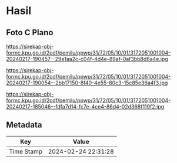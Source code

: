 # Hasil

## Foto C Plano

https://sirekap-obj-formc.kpu.go.id/2cdf/pemilu/ppwp/31/72/05/10/01/3172051001004-20240217-190457--29e1aa2c-c04f-4d4e-89af-0af3bb8d6a4e.jpg

https://sirekap-obj-formc.kpu.go.id/2cdf/pemilu/ppwp/31/72/05/10/01/3172051001004-20240217-190054--2bb17150-8f40-4e55-80c3-15c85e36a4f3.jpg

https://sirekap-obj-formc.kpu.go.id/2cdf/pemilu/ppwp/31/72/05/10/01/3172051001004-20240217-185046--fdfa7d14-fc7e-4ce4-86d4-02d368f119f2.jpg


## Metadata

| Key        | Value               |
| ---------- | ------------------- |
| Time Stamp | 2024-02-24 22:31:28 |



